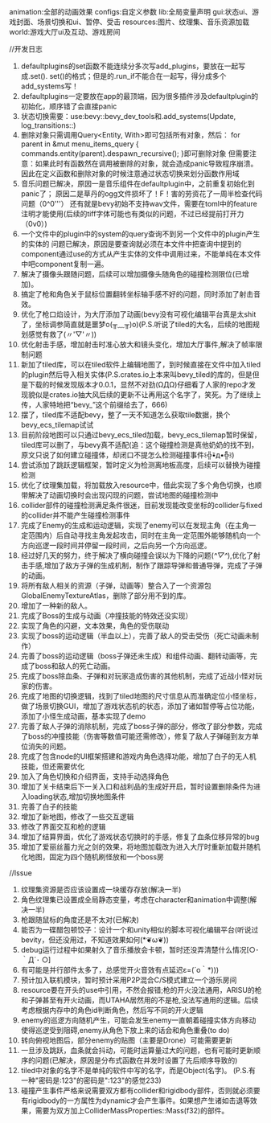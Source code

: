 animation:全部的动画效果
configs:自定义参数
lib:全局变量声明
gui:状态ui、游戏封面、场景切换和ui、暂停、受击
resources:图片、纹理集、音乐资源加载
world:游戏大厅ui及互动、游戏房间

//开发日志
1.  defaultplugins的set函数不能连续分多次写add_plugins，要放在一起写成.set(). set()的格式；但是的.run_if不能合在一起写，得分成多个add_systems写！
2.  defaultplugins一定要放在app的最顶端，因为很多插件涉及defaultplugin的初始化，顺序错了会直接panic
3.  状态切换需要：use:bevy::bevy_dev_tools和.add_systems(Update, log_transitions::<GameState>)
4.  删除对象只需调用Query<Entity, With<Sprite>>即可包括所有对象，然后：
    for parent in &mut menu_items_query {
        commands.entity(parent).despawn_recursive();
    }即可删除对象
    但需要注意：如果此时有函数然在调用被删除的对象，就会造成panic导致程序崩溃。
    因此在定义函数和删除对象的时候注意通过状态切换来划分函数作用域
5. 音乐问题已解决，原因一是音乐组件在defaultplugin中，之前重复初始化到panic了；
    原因二是草丹的ogg文件损坏了！F！害的劳资花了一周半检查代码问题（0^0'''）
    还有就是bevy初始不支持wav文件，需要在toml中的feature注明才能使用(后续的tiff字体可能也有类似的问题，不过已经提前打开力（0v0）)
6. 一个文件中的plugin中的system的query查询不到另一个文件中的plugin产生的实体的 问题已解决，原因是要查询就必须在本文件中把查询中提到的component通过use的方式从产生实体的文件中调用过来，不能单纯在本文件中吧component复制一遍。
7. 解决了摄像头跟随问题，后续可以增加摄像头随角色的碰撞检测限位(已增加)。
8. 搞定了枪和角色关于鼠标位置翻转坐标轴手感不好的问题，同时添加了射击音效。
9. 优化了枪口焰设计，为大厅添加了动画(bevy没有可视化编辑平台真是太shit了，坐标调参简直就是噩梦o(╥﹏╥)o)(P.S.听说了tiled的大名，后续的地图规划感觉有救了(〃'▽'〃))
10. 优化射击手感，增加射击时准心放大和镜头变化，增加大厅事件,解决了帧率限制问题
11. 新加了tiled库，可以在tiled软件上编辑地图了，到时候直接在文件中加入tiled的plugin然后导入相关实体(P.S.crates.io上本来叫bevy_tiled的库的，但是但是下载的时候发现版本才0.0.1，显然不对劲(ΩДΩ)仔细看了人家的repo才发现貌似是crates.io抽大风后续的更新不让再用这个名字了，笑死。为了继续上传，人家特地把“bevy_”这个前缀给去了，666)
12. 摆了，tiled库不适配bevy，整了一天不知道怎么获取tile数据，换个bevy_ecs_tilemap试试
13. 目前阶段地图可以只通过bevy_ecs_tiled加载，bevy_ecs_tilemap暂时保留，tiled库可以删了，与bevy真不适配(追：这个碰撞检测是真他奶奶的找不到，原文只说了如何建立碰撞体，却闭口不提怎么检测碰撞事件꒰╬•᷅д•᷄╬꒱)
14. 尝试添加了跳跃逻辑框架，暂时定义为检测离地板高度，后续可以替换为碰撞检测
15. 优化了纹理集加载，将加载放入resource中，借此实现了多个角色切换，也顺带解决了动画切换时会出现闪现的问题，尝试地图的碰撞检测中
16. collider部件的碰撞检测满足条件很迷，目前发现能改变坐标的collider与fixed的collider并不能产生碰撞检测事件
17. 完成了Enemy的生成和运动逻辑，实现了enemy可以在发现主角（在主角一定范围内）后自动寻找主角发起攻击，同时在主角一定范围外能够随机向一个方向巡逻一段时间并停留一段时间，之后向另一个方向巡逻。
18. 经过好几天的努力，终于解决了横向碰撞会误以为下降的问题(*^▽^*),优化了射击手感,增加了敌方子弹的生成机制，制作了跟踪导弹和普通导弹，完成了子弹的动画。
19. 将所有敌人相关的资源（子弹，动画等）整合入了一个资源包GlobalEnemyTextureAtlas，删除了部分用不到的库。
20. 增加了一种新的敌人。
21. 完成了Boss的生成与动画（冲撞技能的特效还没实现）
22. 实现了角色的闪避，文本效果，角色的受伤联动
23. 实现了boss的运动逻辑（半血以上），完善了敌人的受击受伤（死亡动画未制作）
24. 完善了boss的运动逻辑（boss子弹还未生成）和组件动画、翻转动画等，完成了boss和敌人的死亡动画。
25. 完成了boss除血条、子弹和对玩家造成伤害的其他机制，完成了近战小怪对玩家的伤害。
26. 完成了地图的切换逻辑，找到了tiled地图的尺寸信息从而准确定位小怪坐标，做了场景切换GUI，增加了游戏状态机的状态，添加了诸如暂停等占位功能， 添加了小怪生成动画，基本实现了demo
27. 完善了敌人子弹的消除机制，完成了boss子弹的部分，修改了部分参数，完成了boss的冲撞技能（伤害等数值可能还需修改），修复了敌人子弹碰到友方单位消失的问题。
28. 完成了包含node的UI框架搭建和游戏内角色选择功能，增加了白子的无人机技能，但还需要优化
29. 加入了角色切换和介绍界面，支持手动选择角色
30. 增加了关卡结束后下一关入口和战利品的生成好开启，暂时设置删除条件为进入loading状态,增加切换地图条件
31. 完善了白子的技能
32. 增加了新地图，修改了一些交互逻辑
33. 修改了界面交互和枪的逻辑
34. 增加了结算界面，优化了游戏状态切换时的手感，修复了血条位移异常的bug
35. 增加了爱丽丝蓄力光之剑的效果，将地图加载改为进入大厅时重新加载并随机化地图，固定为四个随机刷怪放和一个boss房

//Issue
1. 纹理集资源是否应该设置成一块缓存存放(解决一半)
2. 角色纹理集已设置成全局静态变量，考虑在character和animation中调整(解决一半)
3. 枪跟随鼠标的角度还是不太对(已解决)
4. 能否为一碟醋包顿饺子：设计一个和unity相似的脚本可视化编辑平台(听说过bevity，但还没用过，不知道效果如何(*❦ω❦))
5. debug运行过程中如果射久了音乐播放会卡顿，暂时还没弄清楚什么情况[○･｀Д´･ ○]
6. 有可能是并行部件太多了，总感觉开火音效有点延迟ε=(´ο｀*)))
7. 预计加入联机模块，暂时预计采用P2P混合C/S模式建立一个游乐房间
8. resource要在开头的use中引用，不然会报错;枪的开火没法通用，ARISU的枪和子弹甚至有开火动画，而UTAHA居然用的不是枪,没法写通用的逻辑。后续考虑根据内存中的角色id判断角色，然后写不同的开火逻辑
9. enemy的巡逻方向随机产生，可能会发生enemy一直朝着碰撞实体方向移动使得巡逻受到阻碍,enemy从角色下放上来的话会和角色重叠(to do)
10. 转向俯视地图后，部分enemy的贴图（主要是Drone）可能需要更新
11. 一旦涉及跳跃，血条就会抖动，可能时运算量过大的问题，也有可能时更新顺序的问题(已解决，原因是分布式函数在并发时设置了先后顺序导致的)
12. tiled中对象的名字不是单纯的软件中写的名字，而是Object(名字)。
    (P.S.有一种"密码是:123"的密码是":123"的感觉233)
13. 碰撞产生事件严格来说需要双方都有collider和rigidbody部件，否则就必须要有rigidbody的一方属性为dynamic才会产生事件。如果想产生诸如击退等效果，需要为双方加上ColliderMassProperties::Mass(f32)的部件。